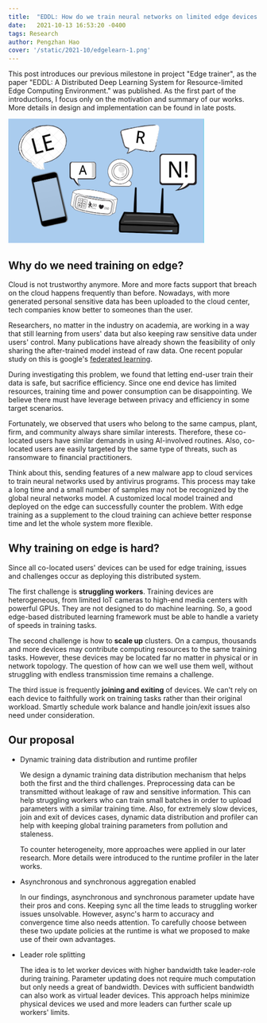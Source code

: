 ```yaml
---
title:  "EDDL: How do we train neural networks on limited edge devices - PART 1"
date:   2021-10-13 16:53:20 -0400
tags: Research
author: Pengzhan Hao
cover: '/static/2021-10/edgelearn-1.png'
---
```

This post introduces our previous milestone in project "Edge trainer", as the paper "EDDL: A Distributed Deep Learning System for Resource-limited Edge Computing Environment." was published.
As the first part of the introductions, I focus only on the motivation and summary of our works.
More details in design and implementation can be found in late posts.

<img src="/static/2021-10/edgelearn-1.png" height="250">
<!--more-->

## Why do we need training on edge?

Cloud is not trustworthy anymore. More and more facts support that breach on the cloud happens frequently than before.
Nowadays, with more generated personal sensitive data has been uploaded to the cloud center, tech companies know better to someones than the user.
  
Researchers, no matter in the industry on academia, are working in a way that still learning from users' data but also keeping raw sensitive data under users' control.
Many publications have already shown the feasibility of only sharing the after-trained model instead of raw data.
One recent popular study on this is google's [federated learning](https://ai.googleblog.com/2017/04/federated-learning-collaborative.html).
  
During investigating this problem, we found that letting end-user train their data is safe, but sacrifice efficiency.
Since one end device has limited resources, training time and power consumption can be disappointing.
We believe there must have leverage between privacy and efficiency in some target scenarios.

Fortunately, we observed that users who belong to the same campus, plant, firm, and community always share similar interests.
Therefore, these co-located users have similar demands in using AI-involved routines.
Also, co-located users are easily targeted by the same type of threats, such as ransomware to financial practitioners.

Think about this, sending features of a new malware app to cloud services to train neural networks used by antivirus programs.
This process may take a long time and a small number of samples may not be recognized by the global neural networks model.
A customized local model trained and deployed on the edge can successfully counter the problem.
With edge training as a supplement to the cloud training can achieve better response time and let the whole system more flexible.

## Why training on edge is hard?

Since all co-located users' devices can be used for edge training, issues and challenges occur as deploying this distributed system.

The first challenge is **struggling workers**.
Training devices are heterogeneous, from limited IoT cameras to high-end media centers with powerful GPUs.
They are not designed to do machine learning.
So, a good edge-based distributed learning framework must be able to handle a variety of speeds in training tasks.

The second challenge is how to **scale up** clusters.
On a campus, thousands and more devices may contribute computing resources to the same training tasks.
However, these devices may be located far no matter in physical or in network topology.
The question of how can we well use them well, without struggling with endless transmission time remains a challenge.

The third issue is frequently **joining and exiting** of devices.
We can't rely on each device to faithfully work on training tasks rather than their original workload.
Smartly schedule work balance and handle join/exit issues also need under consideration.

## Our proposal

- Dynamic training data distribution and runtime profiler

    We design a dynamic training data distribution mechanism that helps both the first and the third challenges.
    Preprocessing data can be transmitted without leakage of raw and sensitive information.
    This can help struggling workers who can train small batches in order to upload parameters with a similar training time.
    Also, for extremely slow devices, join and exit of devices cases, dynamic data distribution and profiler can help with keeping global training parameters from pollution and staleness.

    To counter heterogeneity, more approaches were applied in our later research.
    More details were introduced to the runtime profiler in the later works.

- Asynchronous and synchronous aggregation enabled

    In our findings, asynchronous and synchronous parameter update have their pros and cons.
    Keeping sync all the time leads to struggling worker issues unsolvable.
    However, async's harm to accuracy and convergence time also needs attention.
    To carefully choose between these two update policies at the runtime is what we proposed to make use of their own advantages.

- Leader role splitting

    The idea is to let worker devices with higher bandwidth take leader-role during training.
    Parameter updating does not require much computation but only needs a great of bandwidth.
    Devices with sufficient bandwidth can also work as virtual leader devices.
    This approach helps minimize physical devices we used and more leaders can further scale up workers' limits.
